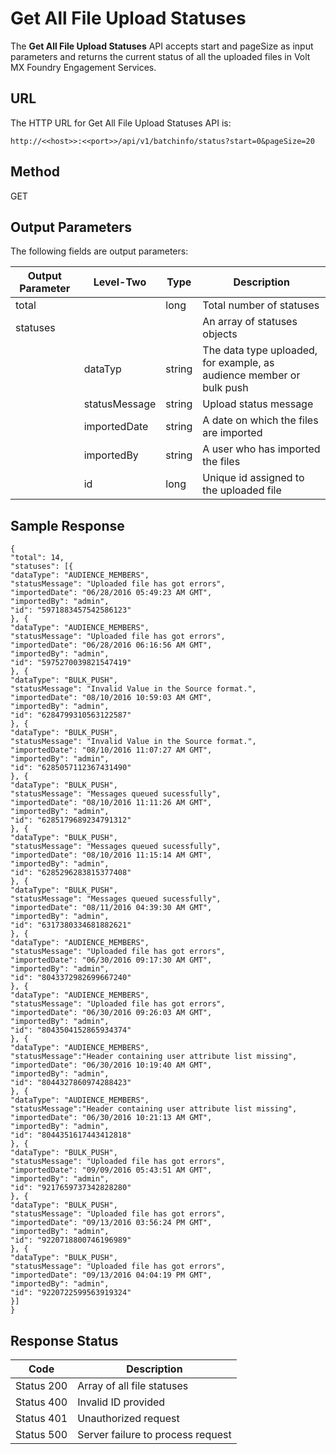 
# Get All File Upload Statuses

The **Get All File Upload Statuses** API accepts start and pageSize as input parameters and returns the current status of all the uploaded files in Volt MX Foundry Engagement Services.

## URL

The HTTP URL for Get All File Upload Statuses API is:

```
http://<<host>>:<<port>>/api/v1/batchinfo/status?start=0&pageSize=20
```

## Method

GET

## Output Parameters

The following fields are output parameters:

| Output Parameter | Level-Two     | Type   | Description                                                          |
| ---------------- | ------------- | ------ | -------------------------------------------------------------------- |
| total            |               | long   | Total number of statuses                                             |
| statuses         |               |        | An array of statuses objects                                         |
|                  | dataTyp       | string | The data type uploaded, for example, as audience member or bulk push |
|                  | statusMessage | string | Upload status message                                                |
|                  | importedDate  | string | A date on which the files are imported                               |
|                  | importedBy    | string | A user who has imported the files                                    |
|                  | id            | long   | Unique id assigned to the uploaded file                              |

## Sample Response

```
{
"total": 14,
"statuses": [{
"dataType": "AUDIENCE_MEMBERS",
"statusMessage": "Uploaded file has got errors",
"importedDate": "06/28/2016 05:49:23 AM GMT",
"importedBy": "admin",
"id": "5971883457542586123"
}, {
"dataType": "AUDIENCE_MEMBERS",
"statusMessage": "Uploaded file has got errors",
"importedDate": "06/28/2016 06:16:56 AM GMT",
"importedBy": "admin",
"id": "5975270039821547419"
}, {
"dataType": "BULK_PUSH",
"statusMessage": "Invalid Value in the Source format.",
"importedDate": "08/10/2016 10:59:03 AM GMT",
"importedBy": "admin",
"id": "6284799310563122587"
}, {
"dataType": "BULK_PUSH",
"statusMessage": "Invalid Value in the Source format.",
"importedDate": "08/10/2016 11:07:27 AM GMT",
"importedBy": "admin",
"id": "6285057112367431490"
}, {
"dataType": "BULK_PUSH",
"statusMessage": "Messages queued sucessfully",
"importedDate": "08/10/2016 11:11:26 AM GMT",
"importedBy": "admin",
"id": "6285179689234791312"
}, {
"dataType": "BULK_PUSH",
"statusMessage": "Messages queued sucessfully",
"importedDate": "08/10/2016 11:15:14 AM GMT",
"importedBy": "admin",
"id": "6285296283815377408"
}, {
"dataType": "BULK_PUSH",
"statusMessage": "Messages queued sucessfully",
"importedDate": "08/11/2016 04:39:30 AM GMT",
"importedBy": "admin",
"id": "6317380334681882621"
}, {
"dataType": "AUDIENCE_MEMBERS",
"statusMessage": "Uploaded file has got errors",
"importedDate": "06/30/2016 09:17:30 AM GMT",
"importedBy": "admin",
"id": "8043372982699667240"
}, {
"dataType": "AUDIENCE_MEMBERS",
"statusMessage": "Uploaded file has got errors",
"importedDate": "06/30/2016 09:26:03 AM GMT",
"importedBy": "admin",
"id": "8043504152865934374"
}, {
"dataType": "AUDIENCE_MEMBERS",
"statusMessage":"Header containing user attribute list missing",
"importedDate": "06/30/2016 10:19:40 AM GMT",
"importedBy": "admin",
"id": "8044327860974288423"
}, {
"dataType": "AUDIENCE_MEMBERS",
"statusMessage":"Header containing user attribute list missing",
"importedDate": "06/30/2016 10:21:13 AM GMT",
"importedBy": "admin",
"id": "8044351617443412818"
}, {
"dataType": "BULK_PUSH",
"statusMessage": "Uploaded file has got errors",
"importedDate": "09/09/2016 05:43:51 AM GMT",
"importedBy": "admin",
"id": "9217659737342828280"
}, {
"dataType": "BULK_PUSH",
"statusMessage": "Uploaded file has got errors",
"importedDate": "09/13/2016 03:56:24 PM GMT",
"importedBy": "admin",
"id": "9220718800746196989"
}, {
"dataType": "BULK_PUSH",
"statusMessage": "Uploaded file has got errors",
"importedDate": "09/13/2016 04:04:19 PM GMT",
"importedBy": "admin",
"id": "9220722599563919324"
}]
}
```

## Response Status

| Code       | Description                       |
| ---------- | --------------------------------- |
| Status 200 | Array of all file statuses        |
| Status 400 | Invalid ID provided               |
| Status 401 | Unauthorized request              |
| Status 500 | Server failure to process request |
